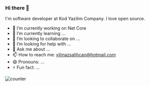 ### Hi there 👋

I'm software developer at Kod Yazilim Company. I love open source. 

- 🔭 I’m currently working on Net Core
- 🌱 I’m currently learning ... 
- 👯 I’m looking to collaborate on ...
- 🤔 I’m looking for help with ...
- 💬 Ask me about ...
- 📫 How to reach me: yilmazsalihcan@hotmail.com
- 😄 Pronouns: ...
- ⚡ Fun fact: ...

![counter]( https://enl7k2ml0h48hzb.m.pipedream.net)


